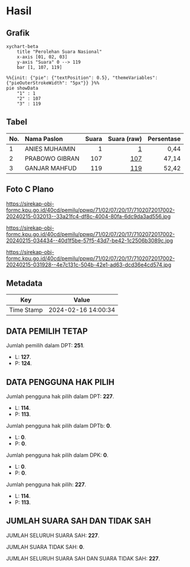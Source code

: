 # Hasil

## Grafik

```mermaid
xychart-beta
    title "Perolehan Suara Nasional"
    x-axis [01, 02, 03]
    y-axis "Suara" 0 --> 119
    bar [1, 107, 119]
```

```mermaid
%%{init: {"pie": {"textPosition": 0.5}, "themeVariables": {"pieOuterStrokeWidth": "5px"}} }%%
pie showData
    "1" : 1
    "2" : 107
    "3" : 119
```

## Tabel

| No. | Nama Paslon    | Suara | Suara (raw) | Persentase |
|:--- |:-------------- | -----:| -----------:| ----------:|
| 1   | ANIES MUHAIMIN | 1     | [1][p-1]    | 0,44       |
| 2   | PRABOWO GIBRAN | 107   | [107][p-2]  | 47,14      |
| 3   | GANJAR MAHFUD  | 119   | [119][p-3]  | 52,42      |


[p-1]: https://github.com/gigit-pemilu/pemilu-2024/blob/main/pilpres/hitung-suara/sub/71-sulawesi-utara/sub/02-minahasa/sub/07-tompaso/sub/2017-tolok-satu/sub/002-tps/sub/paslon-1.txt
[p-2]: https://github.com/gigit-pemilu/pemilu-2024/blob/main/pilpres/hitung-suara/sub/71-sulawesi-utara/sub/02-minahasa/sub/07-tompaso/sub/2017-tolok-satu/sub/002-tps/sub/paslon-2.txt
[p-3]: https://github.com/gigit-pemilu/pemilu-2024/blob/main/pilpres/hitung-suara/sub/71-sulawesi-utara/sub/02-minahasa/sub/07-tompaso/sub/2017-tolok-satu/sub/002-tps/sub/paslon-3.txt

## Foto C Plano

https://sirekap-obj-formc.kpu.go.id/40cd/pemilu/ppwp/71/02/07/20/17/7102072017002-20240215-032013--33a21fc4-df8c-4004-80fa-6dc9da3ad556.jpg

https://sirekap-obj-formc.kpu.go.id/40cd/pemilu/ppwp/71/02/07/20/17/7102072017002-20240215-034434--40d1f5be-57f5-43d7-be42-1c2506b3089c.jpg

https://sirekap-obj-formc.kpu.go.id/40cd/pemilu/ppwp/71/02/07/20/17/7102072017002-20240215-031928--4e7c131c-504b-42e1-ad63-dcd36e4cd574.jpg


## Metadata

| Key        | Value               |
| ---------- | ------------------- |
| Time Stamp | 2024-02-16 14:00:34 |


## DATA PEMILIH TETAP

Jumlah pemilih dalam DPT: **251**.
 * L: **127**.
 * P: **124**.

## DATA PENGGUNA HAK PILIH

Jumlah pengguna hak pilih dalam DPT: **227**.
 * L: **114**.
 * P: **113**.

Jumlah pengguna hak pilih dalam DPTb: **0**.
 * L: **0**.
 * P: **0**.

Jumlah pengguna hak pilih dalam DPK: **0**.
 * L: **0**.
 * P: **0**.

Jumlah pengguna hak pilih: **227**.
 * L: **114**.
 * P: **113**.

## JUMLAH SUARA SAH DAN TIDAK SAH

JUMLAH SELURUH SUARA SAH: **227**.

JUMLAH SUARA TIDAK SAH: **0**.

JUMLAH SELURUH SUARA SAH DAN SUARA TIDAK SAH: **227**.


